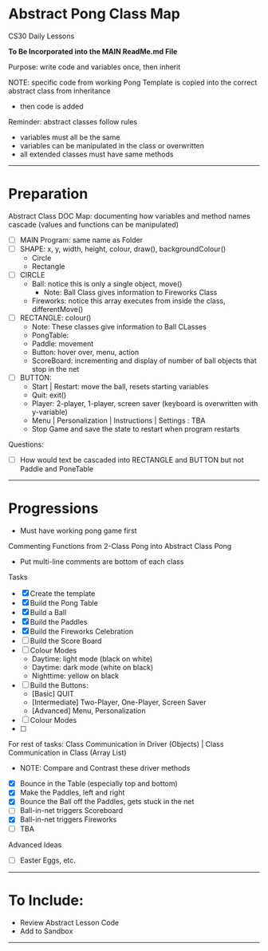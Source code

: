 # Abstract Pong Class Map
CS30 Daily Lessons

**To Be Incorporated into the MAIN ReadMe.md File**

Purpose: write code and variables once, then inherit

NOTE: specific code from working Pong Template is copied into the correct abstract class from inheritance
- then code is added

Reminder: abstract classes follow rules
- variables must all be the same
- variables can be manipulated in the class or overwritten
- all extended classes must have same methods

---

# Preparation

Abstract Class DOC Map: documenting how variables and method names cascade (values and functions can be manipulated)
- [ ] MAIN Program: same name as Folder
- [ ] SHAPE: x, y, width, height, colour, draw(), backgroundColour()
  - Circle
  - Rectangle
- [ ] CIRCLE
  - Ball: notice this is only a single object, move()
	- Note: Ball Class gives information to Fireworks Class
  - Fireworks: notice this array executes from inside the class, differentMove()
- [ ] RECTANGLE: colour()
  - Note: These classes give information to Ball CLasses
  - PongTable: 
  - Paddle: movement
  - Button: hover over, menu, action
  - ScoreBoard: incrementing and display of number of ball objects that stop in the net
- [ ] BUTTON:
  - Start | Restart: move the ball, resets starting variables
  - Quit: exit()
  - Player: 2-player, 1-player, screen saver (keyboard is overwritten with y-variable)
  - Menu | Personalization | Instructions | Settings : TBA
  - Stop Game and save the state to restart when program restarts

Questions:
- [ ] How would text be cascaded into RECTANGLE and BUTTON but not Paddle and PoneTable

---

# Progressions
- Must have working pong game first

Commenting Functions from 2-Class Pong into Abstract Class Pong
- Put multi-line comments are bottom of each class

Tasks
- [x] Create the template
- [x] Build the Pong Table 
- [x] Build a Ball
- [x] Build the Paddles
- [x] Build the Fireworks Celebration
- [ ] Build the Score Board
- [ ] Colour Modes
  - Daytime: light mode (black on white)
  - Daytime: dark mode (white on black)
  - Nighttime: yellow on black
- [ ] Build the Buttons:
  - [Basic] QUIT
  - [Intermediate] Two-Player, One-Player, Screen Saver
  - [Advanced] Menu, Personalization
- [ ] Colour Modes
- [ ] 

For rest of tasks: Class Communication in Driver (Objects) | Class Communication in Class (Array List)
- NOTE: Compare and Contrast these driver methods
- [x] Bounce in the Table (especially top and bottom)
- [x] Make the Paddles, left and right
- [x] Bounce the Ball off the Paddles, gets stuck in the net
- [ ] Ball-in-net triggers Scoreboard
- [x] Ball-in-net triggers Fireworks
- [ ] TBA

Advanced Ideas
- [ ] Easter Eggs, etc.

---

# To Include: 
- Review Abstract Lesson Code
- Add to Sandbox

---
